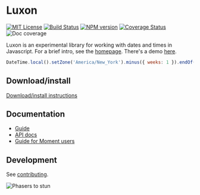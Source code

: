 # Luxon

[![MIT License][license-image]][license] [![Build Status][travis-image]][travis-url] [![NPM version][npm-version-image]][npm-url] [![Coverage Status][test-coverage-image]][test-coverage-url] ![Doc coverage][doc-coverage-image]



Luxon is an experimental library for working with dates and times in Javascript. For a brief intro, see the [homepage](http://moment.github.io/luxon). There's a demo [here](http://moment.github.io/luxon/demo/global.html).

```js
DateTime.local().setZone('America/New_York').minus({ weeks: 1 }).endOf('day').toISO();
```

## Download/install

[Download/install instructions](http://moment.github.io/luxon/docs/manual/design/install.html)

## Documentation

* [Guide][doc-url]
* [API docs](http://moment.github.io/luxon/docs/identifiers.html)
* [Guide for Moment users](http://moment.github.io/luxon/docs/manual/faq/moment.html)

## Development

See [contributing](contributing.md).

![Phasers to stun][phasers-image]

[license-image]: http://img.shields.io/badge/license-MIT-blue.svg
[license]: license.md

[travis-url]: http://travis-ci.org/moment/luxon
[travis-image]: https://api.travis-ci.org/moment/luxon.svg?branch=master

[npm-url]: https://npmjs.org/package/luxon
[npm-version-image]: https://badge.fury.io/js/luxon.svg

[doc-url]: http://moment.github.io/luxon/docs/
[doc-coverage-image]: http://moment.github.io/luxon/docs/badge.svg

[test-coverage-url]: https://coveralls.io/github/moment/luxon?branch=master
[test-coverage-image]: https://coveralls.io/repos/github/moment/luxon/badge.svg?branch=master

[phasers-image]: https://img.shields.io/badge/phasers-stun-brightgreen.svg
